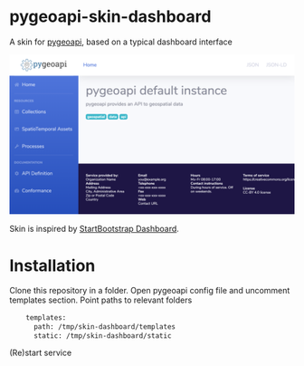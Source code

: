# pygeoapi-skin-dashboard
A skin for [pygeoapi](http://pygeoapi.io), based on a typical dashboard interface

![Snapshot of skin](snap.png)

Skin is inspired by [StartBootstrap Dashboard](https://startbootstrap.com/theme/sb-admin-2).

# Installation

Clone this repository in a folder.
Open pygeoapi config file and uncomment templates section.
Point paths to relevant folders

```YML
    templates:
      path: /tmp/skin-dashboard/templates
      static: /tmp/skin-dashboard/static
```

(Re)start service
